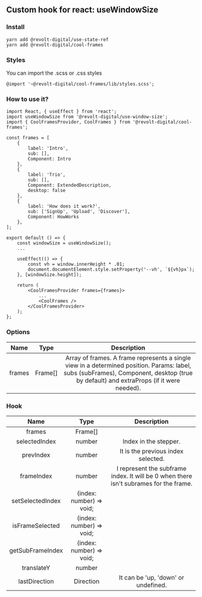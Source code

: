 ## Custom hook for react: useWindowSize

### Install

```
yarn add @revolt-digital/use-state-ref
yarn add @revolt-digital/cool-frames
```

### Styles

You can import the .scss or .css styles

```
@import '~@revolt-digital/cool-frames/lib/styles.scss';
```

### How to use it?

```
import React, { useEffect } from 'react';
import useWindowSize from '@revolt-digital/use-window-size';
import { CoolFramesProvider, CoolFrames } from '@revolt-digital/cool-frames';

const frames = [
    {
        label: 'Intro',
        sub: [],
        Component: Intro
    },
    {
        label: 'Trio',
        sub: [],
        Component: ExtendedDescription,
        desktop: false
    },
    {
        label: 'How does it work?',
        sub: ['SignUp', 'Upload', 'Discover'],
        Component: HowWorks
    },
]; 

export default () => {
    const windowSize = useWindowSize();
    ...
    
    useEffect(() => {
        const vh = window.innerHeight * .01;
        document.documentElement.style.setProperty('--vh', `${vh}px`);
    }, [windowSize.height]);

    return (
        <CoolFramesProvider frames={frames}>
            ...
            <CoolFrames />
        </CoolFramesProvider>
    );
};
```

### Options

| Name | Type | Description |
| :---: | :---: | :---: |
| frames | Frame[] | Array of frames. A frame represents a single view in a determined position. Params: label, subs (subFrames), Component, desktop (true by default) and extraProps (if it were needed). |

### Hook

| Name | Type | Description |
| :---: | :---: | :---: |
| frames | Frame[] |  |
| selectedIndex | number | Index in the stepper. |
| prevIndex | number | It is the previous index selected. |
| frameIndex | number | I represent the subframe index. It will be 0 when there isn't subrames for the frame. |
| setSelectedIndex | (index: number) => void; |  |
| isFrameSelected | (index: number) => void; |  |
| getSubFrameIndex | (index: number) => void; |  |
| translateY | number |  |
| lastDirection | Direction | It can be 'up, 'down' or undefined. |
